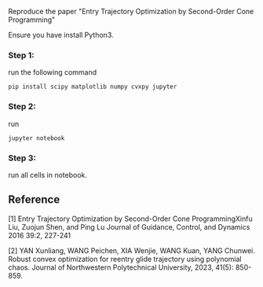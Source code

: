 Reproduce the paper "Entry Trajectory Optimization by Second-Order Cone Programming"

Ensure you have install Python3.

### Step 1: 
run the following command
```
pip install scipy matplotlib numpy cvxpy jupyter
```
### Step 2:
run
```
jupyter notebook
```
### Step 3:
run all cells in notebook.
## Reference

[1] Entry Trajectory Optimization by Second-Order Cone ProgrammingXinfu Liu, Zuojun Shen, and Ping Lu Journal of Guidance, Control, and Dynamics 2016 39:2, 227-241

[2] YAN Xunliang, WANG Peichen, XIA Wenjie, WANG Kuan, YANG Chunwei. Robust convex optimization for reentry glide trajectory using polynomial chaos. Journal of Northwestern Polytechnical University, 2023, 41(5): 850-859.
